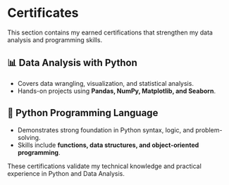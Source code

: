 # Certificates  

This section contains my earned certifications that strengthen my data analysis and programming skills.  

## 📊 Data Analysis with Python  
- Covers data wrangling, visualization, and statistical analysis.  
- Hands-on projects using **Pandas, NumPy, Matplotlib, and Seaborn**.  

## 🐍 Python Programming Language  
- Demonstrates strong foundation in Python syntax, logic, and problem-solving.  
- Skills include **functions, data structures, and object-oriented programming**.  

These certifications validate my technical knowledge and practical experience in Python and Data Analysis. 
